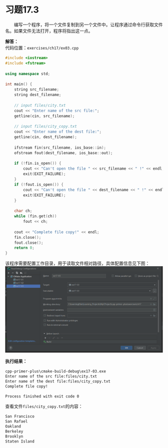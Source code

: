 # 习题17.3

&emsp;&emsp;编写一个程序，将一个文件复制到另一个文件中。让程序通过命令行获取文件名。如果文件无法打开，程序将指出这一点。

**解答：**  
代码位置：`exercises/ch17/ex03.cpp`
```c++
#include <iostream>
#include <fstream>

using namespace std;

int main() {
    string src_filename;
    string dest_filename;

    // input files/city.txt
    cout << "Enter name of the src file:";
    getline(cin, src_filename);

    // input files/city_copy.txt
    cout << "Enter name of the dest file:";
    getline(cin, dest_filename);

    ifstream fin(src_filename, ios_base::in);
    ofstream fout(dest_filename, ios_base::out);

    if (!fin.is_open()) {
        cout << "Can't open the file " << src_filename << " !" << endl;
        exit(EXIT_FAILURE);
    }
    if (!fout.is_open()) {
        cout << "Can't open the file " << dest_filename << " !" << endl;
        exit(EXIT_FAILURE);
    }

    char ch;
    while (fin.get(ch))
        fout << ch;

    cout << "Complete file copy!" << endl;
    fin.close();
    fout.close();
    return 0;
}
```

该程序需要配置工作目录，用于读取文件相对路径，具体配置信息见下图：
![配置工作目录](images/ex03_working_directory_config.png)

**执行结果：**  
```
cpp-primer-plus\cmake-build-debug\ex17-03.exe
Enter name of the src file:files/city.txt
Enter name of the dest file:files/city_copy.txt
Complete file copy!

Process finished with exit code 0
```

查看文件`files/city_copy.txt`的内容：
```
San Francisco
San Rafael
Oakland
Berkeley
Brooklyn
Staten Island
```